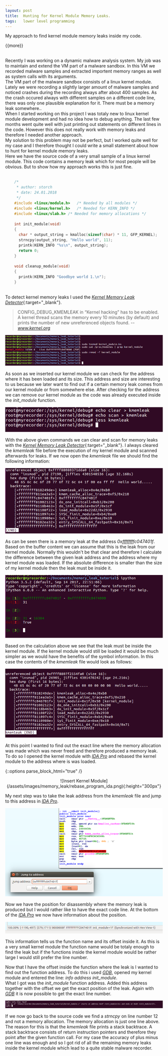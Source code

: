 ```yaml
---
layout: post
title:  Hunting for Kernel Module Memory Leaks.
tags:   lower level programming
---
```


My approach to find kernel module memory leaks inside my code.

{{more}}

<br/>Recently I was working on a dynamic malware analysis system. My job was to maintain and extend the VM part of a malware sandbox. In this VM we recorded malware samples and extracted importent memory ranges as well as system calls with its arguments.<br/>
The VM part of the malware sandbox consists of a linux kernel module. Lately we were recording a slightly larger amount of malware samples and noticed crashes during the recording always after about 400 samples. As the crash occured always with different samples on a different code line, there was only one plausible explanation for it. There must be a memory leak somewhere..<br/>
When I started working on this project I was totaly new to linux kernel module development and had no idea how to debug anything. The last few months went quite well with just printing out statements on different lines in the code. However this does not really work with memory leaks and therefore I needed another approach.<br/>
My solution to this problem may not be perfect, but I worked quite well for my case and I therefore thought I could write a small statement about how to hunt for kernel module memory leaks.<br/>
Here we have the source code of a very small sample of a linux kernel module. This code contains a memory leak which for most people will be obvious. But to show how my approach works this is just fine.<br/><br/>

```c
    /*
     * author: storch
     * date: 24.01.2018
     */
    #include <linux/module.h>	/* Needed by all modules */
    #include <linux/kernel.h>	/* Needed for KERN_INFO */
    #include <linux/slab.h> /* Needed for memory allocations */

    int init_module(void)
    {
      char * output_string = kmalloc(sizeof(char) * 11, GFP_KERNEL);
      strncpy(output_string, "Hello world", 11);
      printk(KERN_INFO "%s\n", output_string);
      return 0;
    }

    void cleanup_module(void)
    {
      printk(KERN_INFO "Goodbye world 1.\n");
    }
```
<br/>To detect kernel memory leaks I used the [_Kernel Memory Leak Detector_](https://www.kernel.org/doc/html/v4.10/dev-tools/kmemleak.html){:target="_blank"}.
> CONFIG_DEBUG_KMEMLEAK in “Kernel hacking” has to be enabled. A kernel thread scans the memory every 10 minutes (by default) and prints the number of new unreferenced objects found. -- <cite><a target='_blank' href='https://www.kernel.org/doc/html/v4.10/dev-tools/kmemleak.html'>www.kernel.org</a></cite>

![Insert Kernel Module](/assets/images/memory_leak/kernel_module_load_address.png)

As soon as we inserted our kernel module we can check for the address where it has been loaded and its size. This address and size are interesting to us because we later want to find out if a certain memory leak comes from our kernel module or from somewhere else. After checking for the address we can remove our kernel module as the code was already executed inside the _init_module_ function.

![Insert Kernel Module](/assets/images/memory_leak/scan_for_leaks.png)

With the above given commands we can clear and scan for memory leaks with the [_Kernel Memory Leak Detector_](https://www.kernel.org/doc/html/v4.10/dev-tools/kmemleak.html){:target="_blank"}. I always cleared the _kmemleak_ file before the execution of my kernel module and scanned afterwards for leaks. If we now open the _kmemleak_ file we should find the following information:

![Insert Kernel Module](/assets/images/memory_leak/kernel_memory_leak.png)

As can be seen there is a memory leak at the address _0xffffffffc047401f_. Based on the buffer content we can assume that this is the leak from our kernel module. Normally this wouldn't be that clear and therefore I calculate the difference between the given leak address and the address where my kernel module was loaded. If the absolute difference is smaller than the size of my kernel module then the leak must be inside it.

![Insert Kernel Module](/assets/images/memory_leak/leak_inside_module.png)

Based on the calculation above we see that the leak must be inside the kernel module. If the kernel module would still be loaded it would be much simpler as we would have the benefits of the symbol information. In this case the contents of the _kmemleak_ file would look as follows:

![Insert Kernel Module](/assets/images/memory_leak/kmemleak_output.png)

At this point I wanted to find out the exact line where the memory allocation was made which was never freed and therefore produced a memory leak. To do so I opened the kernel module with [_IDA Pro_](https://www.hex-rays.com/products/ida/) and rebased the kernel module to the address where is was loaded.

{::options parse_block_html="true" /}
<p align="center">
![Insert Kernel Module](/assets/images/memory_leak/rebase_program_ida.png){:height="300px"}
</p>

My next step was to take the leak address from the _kmemleak_ file and jump to this address in [_IDA Pro_](https://www.hex-rays.com/products/ida/).

![Insert Kernel Module](/assets/images/memory_leak/jump_to_address.png)

Now we have the position for disassembly where the memory leak is produced but I would rather like to have the exact code line. At the bottom of the [_IDA Pro_](https://www.hex-rays.com/products/ida/) we now have information about the position.

![Insert Kernel Module](/assets/images/memory_leak/source_code_position.png)

This information tells us the function name and its offset inside it. As this is a very small kernel module the function name would be totaly enough to find the leak but if the functions inside the kernel module would be rather large I would still prefer the line number.

Now that I have the offset inside the function where the leak is I wanted to find out the function address. To do this i used [_GDB_](https://www.gnu.org/software/gdb/), opened my kernel module and entered the line: _info address init_module_. <br/>What I got was the _init_module_ function address. Added this address together with the offset we get the exact position of the leak. Again with [_GDB_](https://www.gnu.org/software/gdb/) it is now possible to get the exact line number.

![Insert Kernel Module](/assets/images/memory_leak/leak_line_position.png)

If we now go back to the source code we find a _strncpy_ on line number 12 and not a memory allocation. The memory allocation is just one line above. The reason for this is that the _kmemleak_ file prints a stack backtrace. A stack backtrace consists of return instruction pointers and therefore they point after the given function call. For my case the accuracy of plus minus one line was enough and so I got rid of all the remaining memory leaks inside the kernel module which lead to a quite stable malware recorder.
